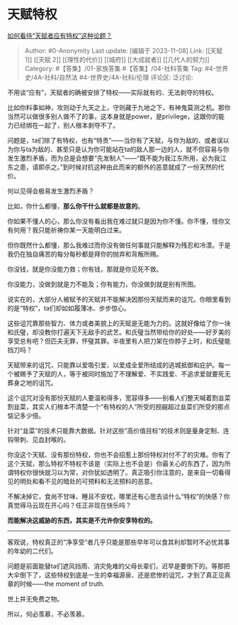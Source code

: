 # 天赋特权
[如何看待“天赋者应有特权”这种论题？](https://www.zhihu.com/question/440603654/answer/1692441536)

> Author: #0-Anonymity
> Last update: [编辑于 2023-11-08]
> Link: [[天赋 1]] [[天赋 2]] [[理性的代价]] [[城府]] [[大成就者]] [[几代人的努力]]
> Category: #【答集】/01-家族答集 #【答集】/04-社科答集
> Tag: #4-世界史/4A-社科/自然法 #4-世界史/4A-社科/伦理
> 评论区:
> 泛讨论:

不用谈“应有”，天赋者的确被安排了特权——实际就有的、无法剥夺的特权。

比如你料事如神，攻则动于九天之上，守则藏于九地之下，有神鬼莫测之机。那你当然可以做很多别人做不了的事，这本身就是power，是privilege，这跟你的能力已经绑在一起了，别人根本剥夺不了。

问题是，ta们除了有特权，也有“特责”——当你有了天赋，与你为敌的、或者误以为你与ta为敌的、甚至只是认为你可能站在ta的敌人那一边的人，就不但容易与你发生激烈矛盾，而为总是会想要“先发制人”——“既不能为我江东所用，必为我江东之患，请即杀之。”到时候对抗这种由此而来的额外的恶意就成了一份天然的代价。

何以见得会极易发生激烈矛盾？

比如，你什么都懂，**那么你干什么就都是故意的**。

你如果不懂人的心，那么你没有看出我在难过就只是因为你不懂。你不懂，怪你又有何用？我只能祈祷你某一天能明白过来。

但你既然什么都懂，那么我难过而你没有做任何事就只能解释为残忍和冷漠。于是我仍在独自痛苦的每分每秒都是拜你的抛弃和背叛所赐。

你没钱，就是你没能力救；你有钱，那就是你见死不救。

你没能力，没做到就是力不能及；你有能力，你没做到就是别有所图。

说实在的，大部分人被赋予的天赋并不能解决因那份天赋而来的诅咒。你眼里看到的是“特权”，ta们却如如履薄冰、步步惊心。

这些诅咒靠那些智力、体力或者美貌上的天赋是无能为力的。这就好像给了你一块和氏璧，却没教你打遍天下无敌手的武艺。和氏璧当然带给你的好处——好歹美的享受总有吧？但匹夫无罪，怀璧其罪。半夜里有人把刀架在你脖子上时，和氏璧能挡刀吗？

天赋带来的诅咒，只能靠以爱吸引爱、以爱成全爱所结成的逃城抵御和庇护。每一个被赐予了天赋的人，等于被同时施加了不理解爱、不实践爱、不追求爱就要死无葬身之地的诅咒。

这个诅咒对没有那份天赋的人要温和得多，宽容得多——别看人们整天喊着割韭菜割韭菜，其实人们根本不清楚一个“有特权的人”所受的觊觎超过韭菜们所受的那点惦记多少倍。

针对“韭菜”的技术只能靠大数据。针对这些“高价值目标”的技术则是量身定制、连钩带刺、见血封喉的。

你没这个天赋、没有那份特权，你也不会招惹上那份特权对付不了的灾难。你有了这个天赋，那么特权不特权不该是（实际上也不会是）你最关心的东西了，因为所谓特权你很快就习以为常，对你犹如透明了。真正吸引你注意的，是来自一切看得见的明处和看不见的暗处的可预料和无法预料的恶意。

不解决掉它，食尚不甘味、睡且不安枕，哪里还有心思去谈什么“特权”的快感？你真觉得马云现在开心吗？任正非现在快乐吗？

**而能解决这威胁的东西，其实是不允许你安享特权的。**

--------------------

客观说，特权真正的“净享受”者几乎只能是那些早年可以食其利却暂时不必忧其事的年幼的二代们。

问题是前面能替ta们遮风挡雨、消灾免难的父母长辈们，迟早是要倒下的。等那把大伞倒下了，这些特权到底是一生的幸福源泉、还是悲惨的诅咒，才到了真正见真章的时候——the moment of truth.

世上并无免费之物。

所以，何必羡慕，不必羡慕。
